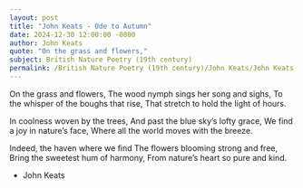 ```yaml
---
layout: post
title: "John Keats - Ode to Autumn"
date: 2024-12-30 12:00:00 -0000
author: John Keats
quote: "On the grass and flowers,"
subject: British Nature Poetry (19th century)
permalink: /British Nature Poetry (19th century)/John Keats/John Keats - Ode to Autumn
---
```


On the grass and flowers,
The wood nymph sings her song and sighs,
To the whisper of the boughs that rise,
That stretch to hold the light of hours.

In coolness woven by the trees,
And past the blue sky’s lofty grace,
We find a joy in nature’s face,
Where all the world moves with the breeze.

Indeed, the haven where we find
The flowers blooming strong and free,
Bring the sweetest hum of harmony,
From nature’s heart so pure and kind.

- John Keats
